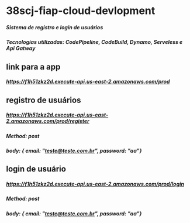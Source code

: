 # 38scj-fiap-cloud-devlopment
##### Sistema de registro e login de usuários
##### Tecnologias utilizadas: CodePipeline, CodeBuild, Dynamo, Serveless e Api Gatway

## link para a app
##### https://f1h51zkz2d.execute-api.us-east-2.amazonaws.com/prod


## registro de usuários
##### https://f1h51zkz2d.execute-api.us-east-2.amazonaws.com/prod/register
##### Method: post
##### body: { email: "teste@teste.com.br", password: "aa"}

## login de usuário
##### https://f1h51zkz2d.execute-api.us-east-2.amazonaws.com/prod/login
##### Method: post
##### body: { email: "teste@teste.com.br", password: "aa"}
